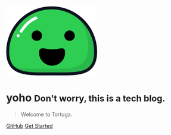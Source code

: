 ![logo](media/log.svg)

# yoho <small>Don't worry, this is a tech blog.</small>

> Welcome to Tortuga.

[GitHub](https://github.com/huzza4j)
[Get Started](#doc)